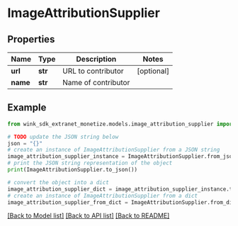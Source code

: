 # ImageAttributionSupplier


## Properties

Name | Type | Description | Notes
------------ | ------------- | ------------- | -------------
**url** | **str** | URL to contributor | [optional] 
**name** | **str** | Name of contributor | 

## Example

```python
from wink_sdk_extranet_monetize.models.image_attribution_supplier import ImageAttributionSupplier

# TODO update the JSON string below
json = "{}"
# create an instance of ImageAttributionSupplier from a JSON string
image_attribution_supplier_instance = ImageAttributionSupplier.from_json(json)
# print the JSON string representation of the object
print(ImageAttributionSupplier.to_json())

# convert the object into a dict
image_attribution_supplier_dict = image_attribution_supplier_instance.to_dict()
# create an instance of ImageAttributionSupplier from a dict
image_attribution_supplier_from_dict = ImageAttributionSupplier.from_dict(image_attribution_supplier_dict)
```
[[Back to Model list]](../README.md#documentation-for-models) [[Back to API list]](../README.md#documentation-for-api-endpoints) [[Back to README]](../README.md)


